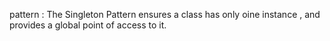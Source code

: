pattern :
The Singleton Pattern ensures a class has only oine instance , and provides a global point of access to it.
